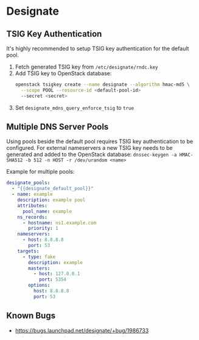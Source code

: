 # Designate

## TSIG Key Authentication

It's highly recommended to setup TSIG key authentication for the default pool.

1. Fetch generated TSIG key from `/etc/designate/rndc.key`
2. Add TSIG key to OpenStack database:
   ```sh
   openstack tsigkey create --name designate --algorithm hmac-md5 \
     --scope POOL --resource-id <default-pool-id>
     --secret <secret>
   ```
3. Set `designate_mdns_query_enforce_tsig` to `true`

## Multiple DNS Server Pools

Using pools beside the default pool requires TSIG key authentication to be configured.
For external nameservers a new TSIG key needs to be generated and added to the OpenStack database: `dnssec-keygen -a HMAC-SHA512 -b 512 -n HOST -r /dev/urandom <name>`

Example for multiple pools:
```yaml
designate_pools:
  - "{{designate_default_pool}}"
  - name: example
    description: example pool
    attributes:
      pool_name: example
    ns_records:
      - hostname: ns1.example.com
        priority: 1
    nameservers:
      - host: 8.8.8.8
        port: 53
    targets:
      - type: fake
        description: example
        masters:
          - host: 127.0.0.1
            port: 5354
        options:
          host: 8.8.8.8
          port: 53
```

## Known Bugs

- https://bugs.launchpad.net/designate/+bug/1986733
